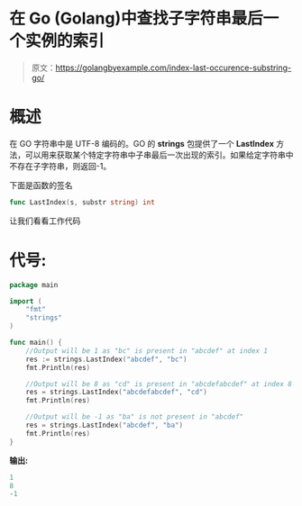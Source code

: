 # 在 Go (Golang)中查找子字符串最后一个实例的索引

> 原文：<https://golangbyexample.com/index-last-occurence-substring-go/>

# **概述**

在 GO 字符串中是 UTF-8 编码的。GO 的 **strings** 包提供了一个 **LastIndex** 方法，可以用来获取某个特定字符串中子串最后一次出现的索引。如果给定字符串中不存在子字符串，则返回-1。

下面是函数的签名

```go
func LastIndex(s, substr string) int
```

让我们看看工作代码

# **代号:**

```go
package main

import (
    "fmt"
    "strings"
)

func main() {
    //Output will be 1 as "bc" is present in "abcdef" at index 1
    res := strings.LastIndex("abcdef", "bc")
    fmt.Println(res)

    //Output will be 8 as "cd" is present in "abcdefabcdef" at index 8
    res = strings.LastIndex("abcdefabcdef", "cd")
    fmt.Println(res)

    //Output will be -1 as "ba" is not present in "abcdef"
    res = strings.LastIndex("abcdef", "ba")
    fmt.Println(res)
}
```

**输出:**

```go
1
8
-1
```